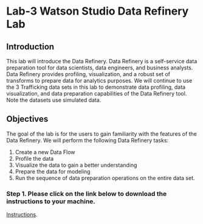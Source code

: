 # Lab-3 Watson Studio Data Refinery Lab

## Introduction

This lab will introduce the Data Refinery. Data Refinery is a self-service data preparation tool for data scientists, data engineers, and business analysts. Data Refinery provides profiling, visualization, and a robust set of transforms to prepare data for analytics purposes. We will continue to use the 3 Trafficking data sets in this lab to demonstrate data profiling, data visualization, and data preparation capabilities of the Data Refinery tool. Note the datasets use simulated data.

## Objectives

The goal of the lab is for the users to gain familiarity with the features of the Data Refinery. We will perform the following Data Refinery tasks: <br>

1. Create a new Data Flow <br>
1. Profile the data <br>
1. Visualize the data to gain a better understanding <br>
1. Prepare the data for modeling <br>
1. Run the sequence of data preparation operations on the entire data set.

### Step 1. Please click on the link below to download the instructions to your machine.

[Instructions](https://github.com/bleonardb3/DS_POT_01-13-2022/raw/main/Lab-3/Data%20Refinery%20Lab_v01-13-2022.pdf).

